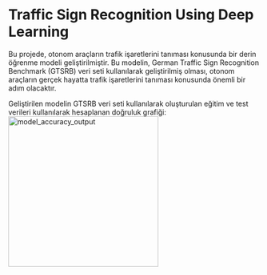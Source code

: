 # Traffic Sign Recognition Using Deep Learning
Bu projede, otonom araçların trafik işaretlerini tanıması konusunda bir derin öğrenme modeli geliştirilmiştir. Bu modelin, German Traffic Sign Recognition Benchmark (GTSRB) veri seti kullanılarak geliştirilmiş olması, otonom araçların gerçek hayatta trafik işaretlerini tanıması konusunda önemli bir adım olacaktır. 

Geliştirilen modelin GTSRB veri seti kullanılarak oluşturulan eğitim ve test verileri kullanılarak hesaplanan doğruluk grafiği:
<img width="300" alt="model_accuracy_output" src="https://user-images.githubusercontent.com/5096822/212103747-e97aa8b6-24b8-40b5-b292-ab2e4517385b.png">
